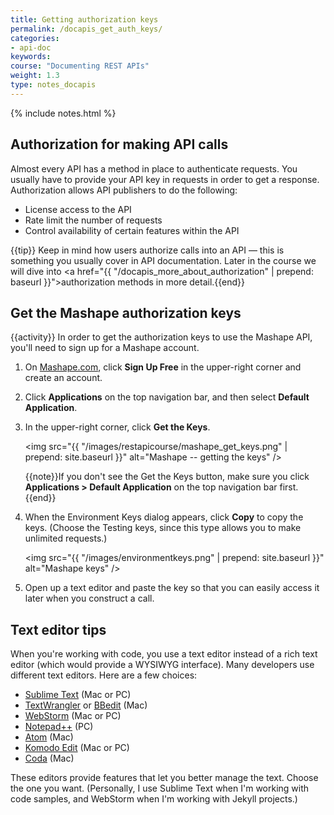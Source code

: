 ```yaml
---
title: Getting authorization keys
permalink: /docapis_get_auth_keys/
categories:
- api-doc
keywords: 
course: "Documenting REST APIs"
weight: 1.3
type: notes_docapis
---
```

{% include notes.html %}

## Authorization for making API calls

Almost every API has a method in place to authenticate requests. You usually have to provide your API key in requests in order to get a response. Authorization allows API publishers to do the following:

* License access to the API
* Rate limit the number of requests
* Control availability of certain features within the API

{{tip}} Keep in mind how users authorize calls into an API &mdash; this is something you usually cover in API documentation. Later in the course we will dive into <a href="{{ "/docapis_more_about_authorization" | prepend: baseurl }}">authorization methods in more detail</a>.{{end}}

## Get the Mashape authorization keys
{{activity}}
In order to get the authorization keys to use the Mashape API, you'll need to sign up for a Mashape account.

1. On [Mashape.com](http://mashape.com), click **Sign Up Free** in the upper-right corner and create an account.
2. Click **Applications** on the top navigation bar, and then select **Default Application**.
3. In the upper-right corner, click **Get the Keys**.
	
	<img src="{{ "/images/restapicourse/mashape_get_keys.png" | prepend: site.baseurl }}" alt="Mashape -- getting the keys" />

	{{note}}If you don't see the Get the Keys button, make sure you click <b>Applications > Default Application</b> on the top navigation bar first.{{end}}
	
3. When the Environment Keys dialog appears, click **Copy** to copy the keys. (Choose the Testing keys, since this type allows you to make unlimited requests.)

    <img src="{{ "/images/environmentkeys.png" | prepend: site.baseurl }}" alt="Mashape keys" />

4. Open up a text editor and paste the key so that you can easily access it later when you construct a call.

## Text editor tips

When you're working with code, you use a text editor instead of a rich text editor (which would provide a WYSIWYG interface). Many developers use different text editors. Here are a few choices:

* [Sublime Text](http://www.sublimetext.com/) (Mac or PC)
* [TextWrangler](http://www.barebones.com/products/textwrangler/) or [BBedit](http://www.barebones.com/products/bbedit/) (Mac)
* [WebStorm](https://www.jetbrains.com/webstorm/) (Mac or PC)
* [Notepad++](https://notepad-plus-plus.org/) (PC)
* [Atom](https://atom.io/) (Mac)
* [Komodo Edit](http://komodoide.com/komodo-edit/) (Mac or PC)
* [Coda](https://panic.com/coda/) (Mac)

These editors provide features that let you better manage the text. Choose the one you want. (Personally, I use Sublime Text when I'm working with code samples, and WebStorm when I'm working with Jekyll projects.)



